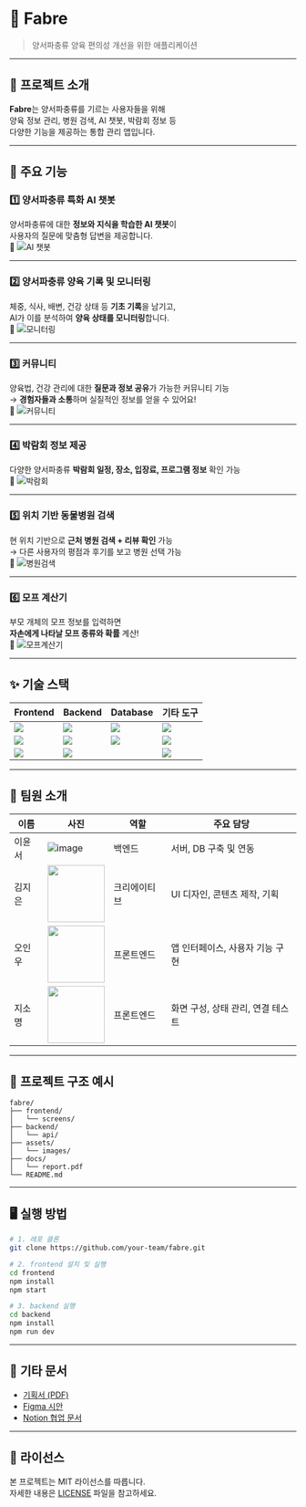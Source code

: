 # 🐍 Fabre

> 양서파충류 양육 편의성 개선을 위한 애플리케이션

---

## 📌 프로젝트 소개

**Fabre**는 양서파충류를 기르는 사용자들을 위해  
양육 정보 관리, 병원 검색, AI 챗봇, 박람회 정보 등  
다양한 기능을 제공하는 통합 관리 앱입니다.

---

## 🌟 주요 기능

### 1️⃣ 양서파충류 특화 AI 챗봇
양서파충류에 대한 **정보와 지식을 학습한 AI 챗봇**이  
사용자의 질문에 맞춤형 답변을 제공합니다.  
📸 ![AI 챗봇](./images/chatbot.png)

---

### 2️⃣ 양서파충류 양육 기록 및 모니터링  
체중, 식사, 배변, 건강 상태 등 **기초 기록**을 남기고,  
AI가 이를 분석하여 **양육 상태를 모니터링**합니다.  
📸 ![모니터링](./images/monitoring.png)

---

### 3️⃣ 커뮤니티  
양육법, 건강 관리에 대한 **질문과 정보 공유**가 가능한 커뮤니티 기능  
→ **경험자들과 소통**하며 실질적인 정보를 얻을 수 있어요!  
📸 ![커뮤니티](./images/community.png)

---

### 4️⃣ 박람회 정보 제공  
다양한 양서파충류 **박람회 일정, 장소, 입장료, 프로그램 정보** 확인 가능  
📸 ![박람회](./images/expo.png)

---

### 5️⃣ 위치 기반 동물병원 검색  
현 위치 기반으로 **근처 병원 검색 + 리뷰 확인** 가능  
→ 다른 사용자의 평점과 후기를 보고 병원 선택 가능  
📸 ![병원검색](./images/hospital.png)

---

### 6️⃣ 모프 계산기  
부모 개체의 모프 정보를 입력하면  
**자손에게 나타날 모프 종류와 확률** 계산!  
📸 ![모프계산기](./images/morph.png)

---

## ✨ 기술 스택

| Frontend | Backend | Database | 기타 도구 |
|----------|---------|----------|------------|
| <img src="https://img.shields.io/badge/React_Native-61DAFB?style=for-the-badge&logo=react&logoColor=black" /> | <img src="https://img.shields.io/badge/Node.js-339933?style=for-the-badge&logo=node.js&logoColor=white" /> | <img src="https://img.shields.io/badge/Firebase-FFCA28?style=for-the-badge&logo=firebase&logoColor=black" /> | <img src="https://img.shields.io/badge/GitHub-181717?style=for-the-badge&logo=github&logoColor=white" /> |
| <img src="https://img.shields.io/badge/Flutter-02569B?style=for-the-badge&logo=flutter&logoColor=white" /> | <img src="https://img.shields.io/badge/Spring_Boot-6DB33F?style=for-the-badge&logo=springboot&logoColor=white" /> | <img src="https://img.shields.io/badge/MySQL-4479A1?style=for-the-badge&logo=mysql&logoColor=white" /> | <img src="https://img.shields.io/badge/Notion-000000?style=for-the-badge&logo=notion&logoColor=white" /> |
| <img src="https://img.shields.io/badge/Tailwind_CSS-06B6D4?style=for-the-badge&logo=tailwindcss&logoColor=white" /> | <img src="https://img.shields.io/badge/Express-000000?style=for-the-badge&logo=express&logoColor=white" /> | | <img src="https://img.shields.io/badge/Figma-F24E1E?style=for-the-badge&logo=figma&logoColor=white" /> |



---


## 👥 팀원 소개

| 이름 | 사진 | 역할 | 주요 담당 |
|------|------|------|------------|
| 이윤서 | ![image](https://github.com/user-attachments/assets/3d19540b-9689-4a0b-ad88-0e8feecff598)| 백엔드 | 서버, DB 구축 및 연동 |
| 김지은 | <img src="./images/jieun.png" width="100"/> | 크리에이티브 | UI 디자인, 콘텐츠 제작, 기획 |
| 오인우 | <img src="./images/oinwoo.png" width="100"/> | 프론트엔드 | 앱 인터페이스, 사용자 기능 구현 |
| 지소명 | <img src="./images/jisomyung.png" width="100"/> | 프론트엔드 | 화면 구성, 상태 관리, 연결 테스트 |




---

## 📂 프로젝트 구조 예시

```
fabre/
├── frontend/
│   └── screens/
├── backend/
│   └── api/
├── assets/
│   └── images/
├── docs/
│   └── report.pdf
└── README.md
```

---

## 🖥 실행 방법

```bash
# 1. 레포 클론
git clone https://github.com/your-team/fabre.git

# 2. frontend 설치 및 실행
cd frontend
npm install
npm start

# 3. backend 실행
cd backend
npm install
npm run dev
```

---

## 📎 기타 문서

- [기획서 (PDF)](./docs/기획서.pdf)
- [Figma 시안](https://figma.com/your-project)
- [Notion 협업 문서](https://notion.so/your-team)

---

## 📝 라이선스

본 프로젝트는 MIT 라이선스를 따릅니다.  
자세한 내용은 [LICENSE](./LICENSE) 파일을 참고하세요.





